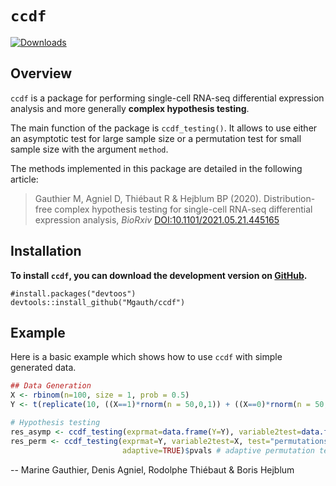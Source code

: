 <!-- README.md is generated from README.Rmd. Please edit that file -->

# `ccdf`

[![Downloads](https://cranlogs.r-pkg.org/badges/ccdf?color=blue)](https://www.r-pkg.org/pkg/ccdf)

## Overview

`ccdf` is a package for performing single-cell RNA-seq differential expression analysis and more generally **complex hypothesis testing**. 

The main function of the package is `ccdf_testing()`. It  allows to use either an asymptotic test for large sample size or a permutation test for small sample size with the argument `method`.

The methods implemented in this package are detailed in the following article:

> Gauthier M, Agniel D, Thiébaut R & Hejblum BP (2020). Distribution-free complex hypothesis testing for single-cell RNA-seq differential expression analysis, *BioRxiv*  [DOI:10.1101/2021.05.21.445165]( https://doi.org/10.1101/2021.05.21.445165)



## Installation

**To install `ccdf`, you can download the development version on [GitHub](https://github.com/Mgauth/ccdf).**
```{r GitHub-install, eval=FALSE}
#install.packages("devtoos")
devtools::install_github("Mgauth/ccdf")
```


## Example

Here is a basic example which shows how to use `ccdf` with simple generated data.

``` r
## Data Generation
X <- rbinom(n=100, size = 1, prob = 0.5)
Y <- t(replicate(10, ((X==1)*rnorm(n = 50,0,1)) + ((X==0)*rnorm(n = 50,0.5,1))))
```

``` r
# Hypothesis testing
res_asymp <- ccdf_testing(exprmat=data.frame(Y=Y), variable2test=data.frame(X=as.factor(X)), test="asymptotic")$pvals # asymptotic test
res_perm <- ccdf_testing(exprmat=Y, variable2test=X, test="permutations",
                         adaptive=TRUE)$pvals # adaptive permutation test
```


 -- Marine Gauthier, Denis Agniel, Rodolphe Thiébaut & Boris Hejblum
